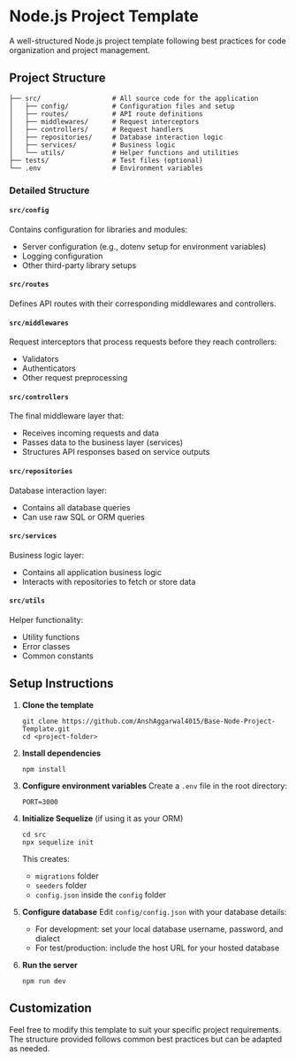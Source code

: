 # Node.js Project Template

A well-structured Node.js project template following best practices for code organization and project management.

## Project Structure

```
├── src/                  # All source code for the application
│   ├── config/           # Configuration files and setup
│   ├── routes/           # API route definitions
│   ├── middlewares/      # Request interceptors
│   ├── controllers/      # Request handlers
│   ├── repositories/     # Database interaction logic
│   ├── services/         # Business logic
│   └── utils/            # Helper functions and utilities
├── tests/                # Test files (optional)
└── .env                  # Environment variables
```

### Detailed Structure

#### `src/config`
Contains configuration for libraries and modules:
- Server configuration (e.g., dotenv setup for environment variables)
- Logging configuration
- Other third-party library setups

#### `src/routes`
Defines API routes with their corresponding middlewares and controllers.

#### `src/middlewares`
Request interceptors that process requests before they reach controllers:
- Validators
- Authenticators
- Other request preprocessing

#### `src/controllers`
The final middleware layer that:
- Receives incoming requests and data
- Passes data to the business layer (services)
- Structures API responses based on service outputs

#### `src/repositories`
Database interaction layer:
- Contains all database queries
- Can use raw SQL or ORM queries

#### `src/services`
Business logic layer:
- Contains all application business logic
- Interacts with repositories to fetch or store data

#### `src/utils`
Helper functionality:
- Utility functions
- Error classes
- Common constants

## Setup Instructions

1. **Clone the template**
   ```
   git clone https://github.com/AnshAggarwal4015/Base-Node-Project-Template.git
   cd <project-folder>
   ```

2. **Install dependencies**
   ```
   npm install
   ```

3. **Configure environment variables**
   Create a `.env` file in the root directory:
   ```
   PORT=3000
   ```

4. **Initialize Sequelize** (if using it as your ORM)
   ```
   cd src
   npx sequelize init
   ```
   This creates:
   - `migrations` folder
   - `seeders` folder
   - `config.json` inside the `config` folder

5. **Configure database**
   Edit `config/config.json` with your database details:
   - For development: set your local database username, password, and dialect
   - For test/production: include the host URL for your hosted database

6. **Run the server**
   ```
   npm run dev
   ```

## Customization

Feel free to modify this template to suit your specific project requirements. The structure provided follows common best practices but can be adapted as needed.

